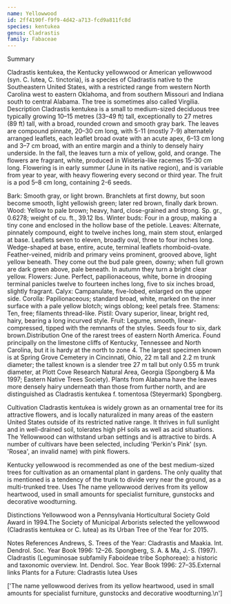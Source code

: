 ```yaml
---
name: Yellowwood
id: 2ff4190f-f9f9-4d42-a713-fcd9a811fc8d
species: kentukea
genus: Cladrastis
family: Fabaceae
---
```

Summary



Cladrastis kentukea, the Kentucky yellowwood or American yellowwood (syn. C. lutea, C. tinctoria), is a species of Cladrastis native to the Southeastern United States, with a restricted range from western North Carolina west to eastern Oklahoma, and from southern Missouri and Indiana south to central Alabama. The tree is sometimes also called Virgilia.
Description
Cladrastis kentukea is a small to medium-sized deciduous tree typically growing 10–15 metres (33–49 ft) tall, exceptionally to 27 metres (89 ft) tall, with a broad, rounded crown and smooth gray bark. The leaves are compound pinnate, 20–30 cm long, with 5-11 (mostly 7-9) alternately arranged leaflets, each leaflet broad ovate with an acute apex, 6–13 cm long and 3–7 cm broad, with an entire margin and a thinly to densely hairy underside. In the fall, the leaves turn a mix of yellow, gold, and orange.
The flowers are fragrant, white, produced in Wisteria-like racemes 15–30 cm long. Flowering is in early summer (June in its native region), and is variable from year to year, with heavy flowering every second or third year. The fruit is a pod 5–8 cm long, containing 2-6 seeds.

Bark: Smooth gray, or light brown.  Branchlets at first downy, but soon become smooth, light yellowish green; later red brown, finally dark brown.
Wood: Yellow to pale brown; heavy, hard, close-grained and strong.  Sp. gr., 0.6278; weight of cu. ft., 39.12 lbs.
Winter buds: Four in a group, making a tiny cone and enclosed in the hollow base of the petiole.
Leaves: Alternate, pinnately compound, eight to twelve inches long, main stem stout, enlarged at base.  Leaflets seven to eleven, broadly oval, three to four inches long.  Wedge-shaped at base, entire, acute, terminal leaflets rhomboid-ovate.  Feather-veined, midrib and primary veins prominent, grooved above, light yellow beneath.  They come out the bud pale green, downy; when full grown are dark green above, pale beneath.  In autumn they turn a bright clear yellow.
Flowers: June.  Perfect, papilionaceous, white, borne in drooping terminal panicles twelve to fourteen inches long, five to six inches broad, slightly fragrant.
Calyx: Campanulate, five-lobed, enlarged on the upper side.
Corolla: Papilionaceous; standard broad, white, marked on the inner surface with a pale yellow blotch; wings oblong; keel petals free.
Stamens: Ten, free; filaments thread-like.
Pistil: Ovary superior, linear, bright red, hairy, bearing a long incurved style.
Fruit: Legume, smooth, linear-compressed, tipped with the remnants of the styles.  Seeds four to six, dark brown.Distribution
One of the rarest trees of eastern North America.  Found principally on the limestone cliffs of Kentucky, Tennessee and North Carolina, but it is hardy at the north to zone 4.
The largest specimen known is at Spring Grove Cemetery in Cincinnati, Ohio, 22 m tall and 2.2 m trunk diameter; the tallest known is a slender tree 27 m tall but only 0.55 m trunk diameter, at Plott Cove Research Natural Area, Georgia (Spongberg & Ma 1997; Eastern Native Trees Society).
Plants from Alabama have the leaves more densely hairy underneath than those from further north, and are distinguished as Cladrastis kentukea f. tomentosa (Steyermark) Spongberg.

Cultivation
Cladrastis kentukea is widely grown as an ornamental tree for its attractive flowers, and is locally naturalized in many areas of the eastern United States outside of its restricted native range. It thrives in full sunlight and in well-drained soil,  tolerates high pH soils as well as acid situations. The Yellowwood can withstand urban settings and is attractive to birds. A number of cultivars have been selected, including 'Perkin's Pink' (syn. 'Rosea', an invalid name) with pink flowers.

Kentucky yellowwood is recommended as one of the best medium-sized trees for cultivation as an ornamental plant in gardens.  The only quality that is mentioned is a tendency of the trunk to divide very near the ground, as a multi-trunked tree. 
Uses
The name yellowwood derives from its yellow heartwood, used in small amounts for specialist furniture, gunstocks and decorative woodturning.

Distinctions
Yellowwood won a Pennsylvania Horticultural Society Gold Award in 1994.The Society of Municipal Arborists selected the yellowwood (Cladrastis kentukea or C. lutea) as its Urban Tree of the Year for 2015.

Notes
References
Andrews, S. Trees of the Year: Cladrastis and Maakia. Int. Dendrol. Soc. Year Book 1996: 12–26.
Spongberg, S. A. & Ma, J.-S. (1997). Cladrastis (Leguminosae subfamily Faboideae tribe Sophoreae): a historic and taxonomic overview. Int. Dendrol. Soc. Year Book 1996: 27–35.External links
Plants for a Future: Cladrastis lutea
Uses

['The name yellowwood derives from its yellow heartwood, used in small amounts for specialist furniture, gunstocks and decorative woodturning.\n']
